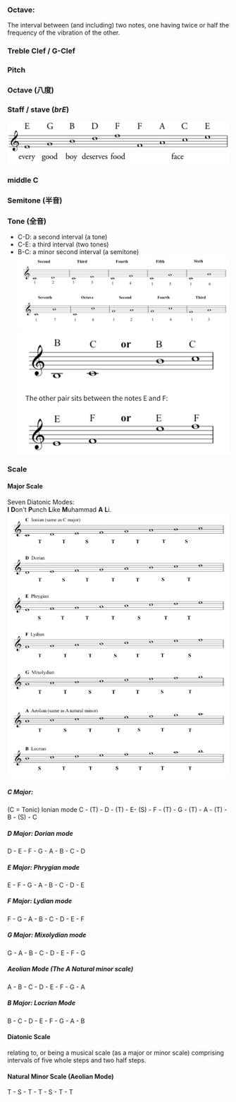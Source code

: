 ### Octave: 
The interval between (and including) two notes, one having twice or half the frequency of the vibration of the 
other.

### Treble Clef / G-Clef
### Pitch
### Octave (八度)
### Staff / stave (*brE*)

![remember_notes_in_stave](images/remember_notes_in_stave.png)

### middle C

### Semitone (半音)

### Tone (全音)
- C-D: a second interval (a tone)
- C-E: a third interval (two tones)
- B-C: a minor second interval (a semitone)
![seconds](images/intervals.png)
![tones_semitones](images/tones_semitones.png)

### Scale
#### Major Scale
Seven Diatonic Modes:   
**I** **D**on't **P**unch **L**ike **M**uhammad **A** **L**i.
![DiatonicModes](images/Seven_Diatonic_Modes.png)
##### C Major: 
(C = Tonic) Ionian mode
C - (T) - D - (T) - E- (S) - F - (T) -  G - (T) -  A - (T) -  B - (S) -  C

##### D Major: Dorian mode
D - E - F - G - A - B - C - D

##### E Major: Phrygian mode
E - F - G - A - B - C - D - E 

##### F Major: Lydian mode
F - G - A - B - C - D - E - F

##### G Major: Mixolydian mode
G - A - B - C - D - E - F - G

##### Aeolian Mode (The A Natural minor scale)
A - B - C - D - E - F - G - A

##### B Major: Locrian Mode
B - C - D - E - F - G - A - B

#### Diatonic Scale
relating to, or being a musical scale (as a major or minor scale) comprising intervals of five whole steps and two half 
steps.

#### Natural Minor Scale (Aeolian Mode)
T - S - T - T - S - T - T